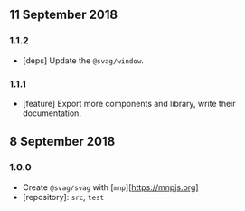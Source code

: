 ## 11 September 2018

### 1.1.2

- [deps] Update the `@svag/window`.

### 1.1.1

- [feature] Export more components and library, write their documentation.

## 8 September 2018

### 1.0.0

- Create `@svag/svag` with [`mnp`][https://mnpjs.org]
- [repository]: `src`, `test`
